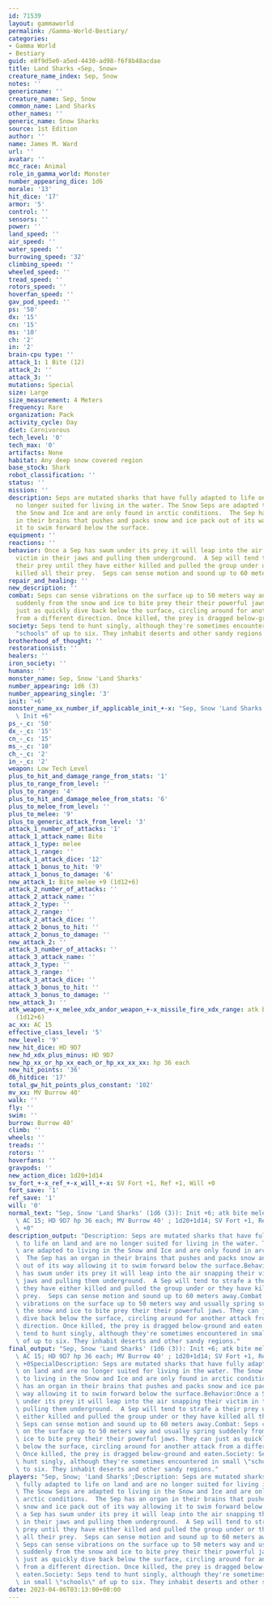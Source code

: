 ```yaml
---
id: 71539
layout: gammaworld
permalink: /Gamma-World-Bestiary/
categories:
- Gamma World
- Bestiary
guid: e8f9d5e0-a5ed-4430-ad98-f6f8b48acdae
title: Land Sharks «Sep, Snow»
creature_name_index: Sep, Snow
notes: ''
genericname: ''
creature_name: Sep, Snow
common_name: Land Sharks
other_names: ''
generic_name: Snow Sharks
source: 1st Edition
author: ''
name: James M. Ward
url: ''
avatar: ''
mcc_race: Animal
role_in_gamma_world: Monster
number_appearing_dice: 1d6
morale: '13'
hit_dice: '17'
armor: '5'
control: ''
sensors: ''
power: ''
land_speed: ''
air_speed: ''
water_speed: ''
burrowing_speed: '32'
climbing_speed: ''
wheeled_speed: ''
tread_speed: ''
rotors_speed: ''
hoverfan_speed: ''
gav_pod_speed: ''
ps: '50'
dx: '15'
cn: '15'
ms: '10'
ch: '2'
in: '2'
brain-cpu type: ''
attack_1: 1 Bite (12)
attack_2: ''
attack_3: ''
mutations: Special
size: Large
size_measurement: 4 Meters
frequency: Rare
organization: Pack
activity_cycle: Day
diet: Carnivorous
tech_level: '0'
tech_max: '0'
artifacts: None
habitat: Any deep snow covered region
base_stock: Shark
robot_classification: ''
status: ''
mission: ''
description: Seps are mutated sharks that have fully adapted to life on land and are
  no longer suited for living in the water. The Snow Seps are adapted to living in
  the Snow and Ice and are only found in arctic conditions.  The Sep has an organ
  in their brains that pushes and packs snow and ice pack out of its way allowing
  it to swim forward below the surface.
equipment: ''
reactions: ''
behavior: Once a Sep has swum under its prey it will leap into the air snapping their
  victim in their jaws and pulling them underground.  A Sep will tend to strafe a
  their prey until they have either killed and pulled the group under or they have
  killed all their prey.  Seps can sense motion and sound up to 60 meters away.
repair_and_healing: ''
new_description: ''
combat: Seps can sense vibrations on the surface up to 50 meters way and usually spring
  suddenly from the snow and ice to bite prey their their powerful jaws. They can
  just as quickly dive back below the surface, circling around for another attack
  from a different direction. Once killed, the prey is dragged below-ground and eaten.
society: Seps tend to hunt singly, although they're sometimes encountered in small
  "schools" of up to six. They inhabit deserts and other sandy regions.
brotherhood_of_thought: ''
restorationsist: ''
healers: ''
iron_society: ''
humans: ''
monster_name: Sep, Snow 'Land Sharks'
number_appearing: 1d6 (3)
number_appearing_single: '3'
init: '+6'
monster_name_xx_number_if_applicable_init_+-x: "Sep, Snow 'Land Sharks' (1d6 (3)):\
  \ Init +6"
ps_-_c: '50'
dx_-_c: '15'
cn_-_c: '15'
ms_-_c: '10'
ch_-_c: '2'
in_-_c: '2'
weapon: Low Tech Level
plus_to_hit_and_damage_range_from_stats: '1'
plus_to_range_from_level: ''
plus_to_range: '4'
plus_to_hit_and_damage_melee_from_stats: '6'
plus_to_melee_from_level: ''
plus_to_melee: '9'
plus_to_generic_attack_from_level: '3'
attack_1_number_of_attacks: '1'
attack_1_attack_name: Bite
attack_1_type: melee
attack_1_range: ''
attack_1_attack_dice: '12'
attack_1_bonus_to_hit: '9'
attack_1_bonus_to_damage: '6'
new_attack_1: Bite melee +9 (1d12+6)
attack_2_number_of_attacks: ''
attack_2_attack_name: ''
attack_2_type: ''
attack_2_range: ''
attack_2_attack_dice: ''
attack_2_bonus_to_hit: ''
attack_2_bonus_to_damage: ''
new_attack_2: ''
attack_3_number_of_attacks: ''
attack_3_attack_name: ''
attack_3_type: ''
attack_3_range: ''
attack_3_attack_dice: ''
attack_3_bonus_to_hit: ''
attack_3_bonus_to_damage: ''
new_attack_3: ''
atk_weapon_+-x_melee_xdx_andor_weapon_+-x_missile_fire_xdx_range: atk bite melee +9
  (1d12+6)
ac_xx: AC 15
effective_class_level: '5'
new_level: '9'
new_hit_dice: HD 9D7
new_hd_xdx_plus_minus: HD 9D7
new_hp_xx_or_hp_xx_each_or_hp_xx_xx_xx: hp 36 each
new_hit_points: '36'
d6_hitdice: '17'
total_gw_hit_points_plus_constant: '102'
mv_xx: MV Burrow 40'
walk: ''
fly: ''
swim: ''
burrow: Burrow 40'
climb: ''
wheels: ''
treads: ''
rotors: ''
hoverfans: ''
gravpods: ''
new_action_dice: 1d20+1d14
sv_fort_+-x_ref_+-x_will_+-x: SV Fort +1, Ref +1, Will +0
fort_save: '1'
ref_save: '1'
will: '0'
normal_text: "Sep, Snow 'Land Sharks' (1d6 (3)): Init +6; atk bite melee +9 (1d12+6);\
  \ AC 15; HD 9D7 hp 36 each; MV Burrow 40' ; 1d20+1d14; SV Fort +1, Ref +1, Will\
  \ +0"
description_output: "Description: Seps are mutated sharks that have fully adapted\
  \ to life on land and are no longer suited for living in the water. The Snow Seps\
  \ are adapted to living in the Snow and Ice and are only found in arctic conditions.\
  \  The Sep has an organ in their brains that pushes and packs snow and ice pack\
  \ out of its way allowing it to swim forward below the surface.Behavior:Once a Sep\
  \ has swum under its prey it will leap into the air snapping their victim in their\
  \ jaws and pulling them underground.  A Sep will tend to strafe a their prey until\
  \ they have either killed and pulled the group under or they have killed all their\
  \ prey.  Seps can sense motion and sound up to 60 meters away.Combat: Seps can sense\
  \ vibrations on the surface up to 50 meters way and usually spring suddenly from\
  \ the snow and ice to bite prey their their powerful jaws. They can just as quickly\
  \ dive back below the surface, circling around for another attack from a different\
  \ direction. Once killed, the prey is dragged below-ground and eaten.Society: Seps\
  \ tend to hunt singly, although they're sometimes encountered in small \"schools\"\
  \ of up to six. They inhabit deserts and other sandy regions."
final_output: "Sep, Snow 'Land Sharks' (1d6 (3)): Init +6; atk bite melee +9 (1d12+6);\
  \ AC 15; HD 9D7 hp 36 each; MV Burrow 40' ; 1d20+1d14; SV Fort +1, Ref +1, Will\
  \ +0SpecialDescription: Seps are mutated sharks that have fully adapted to life\
  \ on land and are no longer suited for living in the water. The Snow Seps are adapted\
  \ to living in the Snow and Ice and are only found in arctic conditions.  The Sep\
  \ has an organ in their brains that pushes and packs snow and ice pack out of its\
  \ way allowing it to swim forward below the surface.Behavior:Once a Sep has swum\
  \ under its prey it will leap into the air snapping their victim in their jaws and\
  \ pulling them underground.  A Sep will tend to strafe a their prey until they have\
  \ either killed and pulled the group under or they have killed all their prey. \
  \ Seps can sense motion and sound up to 60 meters away.Combat: Seps can sense vibrations\
  \ on the surface up to 50 meters way and usually spring suddenly from the snow and\
  \ ice to bite prey their their powerful jaws. They can just as quickly dive back\
  \ below the surface, circling around for another attack from a different direction.\
  \ Once killed, the prey is dragged below-ground and eaten.Society: Seps tend to\
  \ hunt singly, although they're sometimes encountered in small \"schools\" of up\
  \ to six. They inhabit deserts and other sandy regions."
players: "Sep, Snow; 'Land Sharks';Description: Seps are mutated sharks that have\
  \ fully adapted to life on land and are no longer suited for living in the water.\
  \ The Snow Seps are adapted to living in the Snow and Ice and are only found in\
  \ arctic conditions.  The Sep has an organ in their brains that pushes and packs\
  \ snow and ice pack out of its way allowing it to swim forward below the surface.Behavior:Once\
  \ a Sep has swum under its prey it will leap into the air snapping their victim\
  \ in their jaws and pulling them underground.  A Sep will tend to strafe a their\
  \ prey until they have either killed and pulled the group under or they have killed\
  \ all their prey.  Seps can sense motion and sound up to 60 meters away.Combat:\
  \ Seps can sense vibrations on the surface up to 50 meters way and usually spring\
  \ suddenly from the snow and ice to bite prey their their powerful jaws. They can\
  \ just as quickly dive back below the surface, circling around for another attack\
  \ from a different direction. Once killed, the prey is dragged below-ground and\
  \ eaten.Society: Seps tend to hunt singly, although they're sometimes encountered\
  \ in small \"schools\" of up to six. They inhabit deserts and other sandy regions.|"
date: 2023-04-06T03:13:00+00:00
---
```

</br>